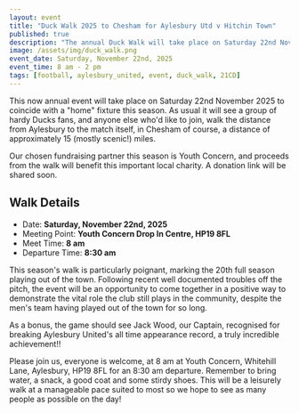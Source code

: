 ```yaml
---
layout: event
title: "Duck Walk 2025 to Chesham for Aylesbury Utd v Hitchin Town"
published: true
description: "The annual Duck Walk will take place on Saturday 22nd November 2025 to coincide with a \"home\" fixture this season."
image: /assets/img/duck_walk.png
event_date: Saturday, November 22nd, 2025
event_time: 8 am - 2 pm
tags: [football, aylesbury_united, event, duck_walk, 21CD]
---
```

This now annual event will take place on Saturday 22nd November 2025 to coincide with a "home" fixture this season. As usual it will see a group of hardy Ducks fans, and anyone else who'd like to join, walk the distance from Aylesbury to the match itself, in Chesham of course, a distance of approximately 15 (mostly scenic!) miles.

Our chosen fundraising partner this season is Youth Concern, and proceeds from the walk will benefit this important local charity. A donation link will be shared soon.

## Walk Details
- Date: **Saturday, November 22nd, 2025**
- Meeting Point: **Youth Concern Drop In Centre, HP19 8FL**
- Meet Time: **8 am**
- Departure Time: **8:30 am**

This season's walk is particularly poignant, marking the 20th full season playing out of the town. Following recent well documented troubles off the pitch, the event will be an opportunity to come together in a positive way to demonstrate the vital role the club still plays in the community, despite the men's team having played out of the town for so long.

As a bonus, the game should see Jack Wood, our Captain, recognised for breaking Aylesbury United's all time appearance record, a truly incredible achievement!! 

Please join us, everyone is welcome, at 8 am at Youth Concern, Whitehill Lane, Aylesbury, HP19 8FL for an 8:30 am departure. Remember to bring water, a snack, a good coat and some stirdy shoes. This will be a leisurely walk at a manageable pace suited to most so we hope to see as many people as possible on the day!
